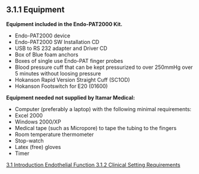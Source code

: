 ## 3.1.1 Equipment

**Equipment included in the Endo-PAT2000 Kit.**

* Endo-PAT2000 device
* Endo-PAT2000 SW Installation CD
* USB to RS 232 adapter and Driver CD
* Box of Blue foam anchors
* Boxes of single use Endo-PAT finger probes
* Blood pressure cuff that can be kept pressurized to over 250mmHg over 5 minutes
without loosing pressure
* Hokanson Rapid Version Straight Cuff (SC1OD)
* Hokanson Footswitch for E20 (01600)

**Equipment needed not supplied by Itamar Medical:**

* Computer (preferably a laptop) with the following minimal requirements:
* Excel 2000
* Windows 2000/XP
* Medical tape (such as Micropore) to tape the tubing to the fingers
* Room temperature thermometer
* Stop-watch
* Latex (free) gloves
* Timer


<div class="center">
<div class="btn-group">
  <a href=":pages_path:/manuals/endothelial-function/3-01-00-introduction.md" class="btn btn-default">
    <span class="glyphicon glyphicon-chevron-left"></span>
    3.1 Introduction
  </a>

  <a href=":pages_path:/manuals/endothelial-function" class="btn btn-default">
    <span class="glyphicon glyphicon-chevron-up"></span>
    Endothelial Function
  </a>

  <a href=":pages_path:/manuals/endothelial-function/3-01-02-clinical-settings-requirements.md" class="btn btn-success">
    3.1.2 Clinical Setting Requirements
    <span class="glyphicon glyphicon-chevron-right"></span>
  </a>
</div>
</div>